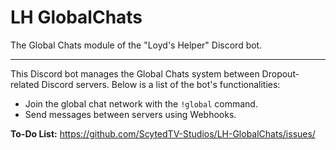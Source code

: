 # LH GlobalChats

The Global Chats module of the "Loyd's Helper" Discord bot.

---

This Discord bot manages the Global Chats system between Dropout-related Discord servers. Below is a list of the bot's functionalities:

- Join the global chat network with the `!global` command.
- Send messages between servers using Webhooks.

**To-Do List:** https://github.com/ScytedTV-Studios/LH-GlobalChats/issues/